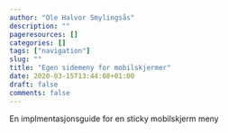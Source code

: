 ```yaml
---
author: "Ole Halvor Smylingsås"
description: ""
pageresources: []
categories: []
tags: ["navigation"]     
slug: ""
title: "Egen sidemeny for mobilskjermer"
date: 2020-03-15T13:44:08+01:00
draft: false
comments: false
---
```


En implmentasjonsguide for en sticky mobilskjerm meny
<!--more-->